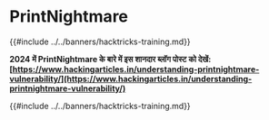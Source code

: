 # PrintNightmare

{{#include ../../banners/hacktricks-training.md}}

**2024 में PrintNightmare के बारे में इस शानदार ब्लॉग पोस्ट को देखें: [https://www.hackingarticles.in/understanding-printnightmare-vulnerability/](https://www.hackingarticles.in/understanding-printnightmare-vulnerability/)**

{{#include ../../banners/hacktricks-training.md}}
